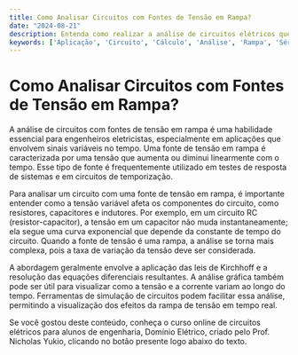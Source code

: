 ```yaml
---
title: Como Analisar Circuitos com Fontes de Tensão em Rampa?
date: "2024-08-21"
description: Entenda como realizar a análise de circuitos elétricos que possuem fontes de tensão em rampa.
keywords: ['Aplicação', 'Circuito', 'Cálculo', 'Análise', 'Rampa', 'Série', 'gráfico']
---
```


# Como Analisar Circuitos com Fontes de Tensão em Rampa?

A análise de circuitos com fontes de tensão em rampa é uma habilidade essencial para engenheiros eletricistas, especialmente em aplicações que envolvem sinais variáveis no tempo. Uma fonte de tensão em rampa é caracterizada por uma tensão que aumenta ou diminui linearmente com o tempo. Esse tipo de fonte é frequentemente utilizado em testes de resposta de sistemas e em circuitos de temporização.

Para analisar um circuito com uma fonte de tensão em rampa, é importante entender como a tensão variável afeta os componentes do circuito, como resistores, capacitores e indutores. Por exemplo, em um circuito RC (resistor-capacitor), a tensão em um capacitor não muda instantaneamente; ela segue uma curva exponencial que depende da constante de tempo do circuito. Quando a fonte de tensão é uma rampa, a análise se torna mais complexa, pois a taxa de variação da tensão deve ser considerada.

A abordagem geralmente envolve a aplicação das leis de Kirchhoff e a resolução das equações diferenciais resultantes. A análise gráfica também pode ser útil para visualizar como a tensão e a corrente variam ao longo do tempo. Ferramentas de simulação de circuitos podem facilitar essa análise, permitindo a visualização dos efeitos da rampa de tensão em tempo real.

Se você gostou deste conteúdo, conheça o curso online de circuitos elétricos para alunos de engenharia, Domínio Elétrico, criado pelo Prof. Nicholas Yukio, clicando no botão presente logo abaixo do texto.